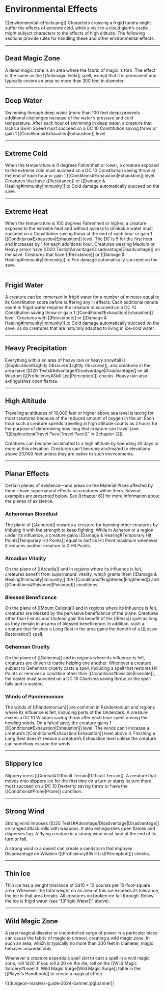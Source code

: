 # Environmental Effects

![[environmental-effects.png]]
Characters crossing a frigid tundra might suffer the effects of extreme cold, while a visit to a cloud giant’s castle might subject characters to the effects of high altitude. The following sections provide rules for handling these and other environmental effects.

---

## Dead Magic Zone

A dead magic zone is an area where the fabric of magic is torn. The effect is the same as the [[Antimagic Field]] spell, except that it is permanent and typically covers an area no more than 300 feet in diameter.

---

## Deep Water

Swimming through deep water (more than 100 feet deep) presents additional challenges because of the water’s pressure and cold temperature. After each hour of swimming in deep water, a creature that lacks a Swim Speed must succeed on a DC 10 Constitution saving throw or gain 1 [[Conditions#Exhaustion\|Exhaustion]] level.

---

## Extreme Cold

When the temperature is 0 degrees Fahrenheit or lower, a creature exposed to the extreme cold must succeed on a DC 10 Constitution saving throw at the end of each hour or gain 1 [[Conditions#Exhaustion\|Exhaustion]] level. Creatures that have [[Resistance]] or [[Damage & Healing#Immunity\|Immunity]] to Cold damage automatically succeed on the save.

---

## Extreme Heat

When the temperature is 100 degrees Fahrenheit or higher, a creature exposed to the extreme heat and without access to drinkable water must succeed on a Constitution saving throw at the end of each hour or gain 1 [[Conditions#Exhaustion\|Exhaustion]] level. The DC is 5 for the first hour and increases by 1 for each additional hour. Creatures wearing Medium or Heavy armor have [[D20 Tests#Advantage/Disadvantage\|Disadvantage]] on the save. Creatures that have [[Resistance]] or [[Damage & Healing#Immunity\|Immunity]] to Fire damage automatically succeed on the save.

---

## Frigid Water

A creature can be immersed in frigid water for a number of minutes equal to its Constitution score before suffering any ill effects. Each additional minute spent in frigid water requires the creature to succeed on a DC 10 Constitution saving throw or gain 1 [[Conditions#Exhaustion\|Exhaustion]] level. Creatures with [[Resistance]] or [[Damage & Healing#Immunity\|Immunity]] to Cold damage automatically succeed on the save, as do creatures that are naturally adapted to living in ice-cold water.

---

## Heavy Precipitation

Everything within an area of heavy rain or heavy snowfall is [[Exploration#Lightly Obscured\|Lightly Obscured]], and creatures in the area have [[D20 Tests#Advantage/Disadvantage\|Disadvantage]] on all Wisdom ([[Proficiency#Skill List\|Perception]]) checks. Heavy rain also extinguishes open flames.

---

## High Altitude

Traveling at altitudes of 10,000 feet or higher above sea level is taxing for most creatures because of the reduced amount of oxygen in the air. Each hour such a creature spends traveling at high altitude counts as 2 hours for the purpose of determining how long that creature can travel (see “[[Exploration#Travel Pace\|Travel Pace]]” in [[chapter 2]]).

Creatures can become acclimated to a high altitude by spending 30 days or more at this elevation. Creatures can’t become acclimated to elevations above 20,000 feet unless they are native to such environments.

---

## Planar Effects

Certain planes of existence—and areas on the Material Plane affected by them—have supernatural effects on creatures within them. Several examples are presented below. See [[chapter 6]] for more information about the planes of existence.

### Acheronian Bloodlust

The plane of [[Acheron]] rewards a creature for harming other creatures by imbuing it with the strength to keep fighting. While in Acheron or a region under its influence, a creature gains [[Damage & Healing#Temporary Hit Points\|Temporary Hit Points]] equal to half its Hit Point maximum whenever it reduces another creature to 0 Hit Points.

### Arcadian Vitality

On the plane of [[Arcadia]] and in regions where its influence is felt, creatures benefit from supernatural vitality, which grants them [[Damage & Healing#Immunity\|Immunity]] the [[Conditions#Frightened\|Frightened]] and [[Conditions#Poisoned\|Poisoned]] conditions.

### Blessed Beneficence

On the plane of [[Mount Celestia]] and in regions where its influence is felt, creatures are blessed by the pervasive beneficence of the plane. Creatures other than Fiends and Undead gain the benefit of the [[Bless]] spell as long as they remain in an area of blessed beneficence. In addition, such a creature that finishes a Long Rest in the area gains the benefit of a [[Lesser Restoration]] spell.

### Gehennan Cruelty

On the plane of [[Gehenna]] and in regions where its influence is felt, creatures are driven to loathe helping one another. Whenever a creature subject to Gehennan cruelty casts a spell, including a spell that restores Hit Points or removes a condition other than [[Conditions#Invisible\|Invisible]], the caster must succeed on a DC 10 Charisma saving throw, or the spell fails and is wasted.

### Winds of Pandemonium

The winds of [[Pandemonium]] are common in Pandemonium and regions where its influence is felt, including parts of the Underdark. A creature makes a DC 10 Wisdom saving throw after each hour spent among the howling winds. On a failed save, the creature gains 1 [[Conditions#Exhaustion\|Exhaustion]] level. The winds can’t increase a creature’s [[Conditions#Exhaustion\|Exhaustion]] level above 3. Finishing a Long Rest doesn’t reduce a creature’s Exhaustion level unless the creature can somehow escape the winds.

---

## Slippery Ice

Slippery ice is [[Combat#Difficult Terrain\|Difficult Terrain]]. A creature that moves onto slippery ice for the first time on a turn or starts its turn there must succeed on a DC 10 Dexterity saving throw or have the [[Conditions#Prone\|Prone]] condition.

---

## Strong Wind

Strong wind imposes [[D20 Tests#Advantage/Disadvantage\|Disadvantage]] on ranged attack rolls with weapons. It also extinguishes open flames and disperses fog. A flying creature in a strong wind must land at the end of its turn or fall.

A strong wind in a desert can create a sandstorm that imposes Disadvantage on Wisdom ([[Proficiency#Skill List\|Perception]]) checks.

---

## Thin Ice

Thin ice has a weight tolerance of 3d10 × 10 pounds per 10-foot-square area. Whenever the total weight on an area of thin ice exceeds its tolerance, the ice in that area breaks. All creatures on broken ice fall through. Below the ice is frigid water (see “[[Frigid Water]]” above).

---

## Wild Magic Zone

A past magical disaster or uncontrolled surge of power in a particular place can cause the fabric of magic to unravel, creating a wild magic zone. In such an area, which is typically no more than 300 feet in diameter, magic behaves unpredictably.

Whenever a creature expends a spell slot to cast a spell in a wild magic zone, roll 1d20. If you roll a 20 on the die, roll on the [[Wild Magic Sorcery#Level 3: Wild Magic Surge\|Wild Magic Surge]] table in the [[Player’s Handbook]] to create a magical effect.

![[dungeon-masters-guide-2024-banner.jpg|banner]]
